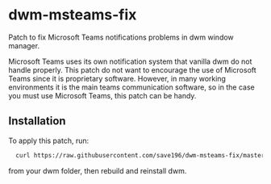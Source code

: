 # dwm-msteams-fix
Patch to fix Microsoft Teams notifications problems in dwm window manager.

Microsoft Teams uses its own notification system that vanilla dwm do not handle properly.
This patch do not want to encourage the use of Microsoft Teams since it is proprietary software. 
However, in many working environments it is the main teams communication software, so in the case you must use Microsoft Teams, this patch can be handy.

## Installation

To apply this patch, run:
```bash
  curl https://raw.githubusercontent.com/save196/dwm-msteams-fix/master/dwm-msteamsnotificationsfix-20200912-3857c41.diff | git apply --reject
```
from your dwm folder, then rebuild and reinstall dwm.
